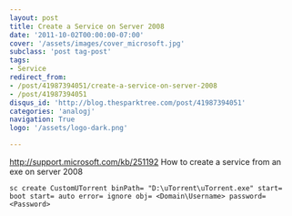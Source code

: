 ```yaml
---
layout: post
title: Create a Service on Server 2008
date: '2011-10-02T00:00:00-07:00'
cover: '/assets/images/cover_microsoft.jpg'
subclass: 'post tag-post'
tags:
- Service
redirect_from:
- /post/41987394051/create-a-service-on-server-2008
- /post/41987394051
disqus_id: 'http://blog.thesparktree.com/post/41987394051'
categories: 'analogj'
navigation: True
logo: '/assets/logo-dark.png'

---
```

http://support.microsoft.com/kb/251192
How to create a service from an exe on server 2008

`sc create CustomUTorrent binPath= "D:\uTorrent\uTorrent.exe" start= boot start= auto error= ignore obj= <Domain\Username> password= <Password>`
